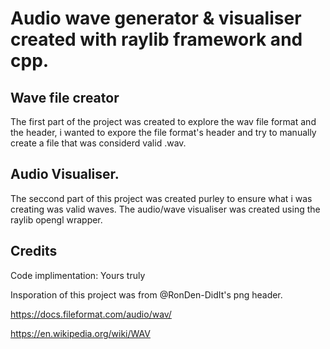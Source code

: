 # Audio wave generator & visualiser created with raylib framework and cpp.

## Wave file creator
The first part of the project was created to explore the wav file format and the header, i wanted to expore the file format's header and try to manually create a file that was considerd valid .wav.

## Audio Visualiser.
The seccond part of this project was created purley to ensure what i was creating was valid waves. The audio/wave visualiser was created using the raylib opengl wrapper.

## Credits
Code implimentation: Yours truly

Insporation of this project was from @RonDen-DidIt's png header.

https://docs.fileformat.com/audio/wav/ 

https://en.wikipedia.org/wiki/WAV

